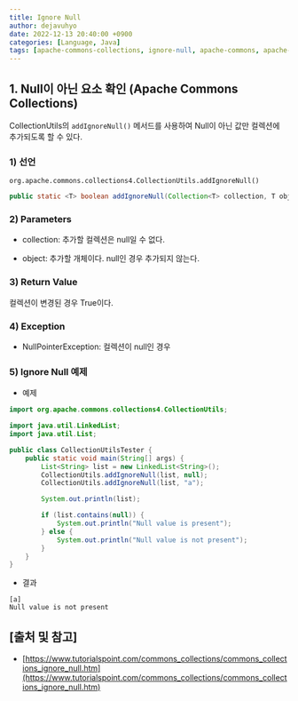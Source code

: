 ```yaml
---
title: Ignore Null
author: dejavuhyo
date: 2022-12-13 20:40:00 +0900
categories: [Language, Java]
tags: [apache-commons-collections, ignore-null, apache-commons, apache-collections, apache-interface, commons-interface]
---
```


## 1. Null이 아닌 요소 확인 (Apache Commons Collections)
CollectionUtils의 `addIgnoreNull()` 메서드를 사용하여 Null이 아닌 값만 컬렉션에 추가되도록 할 수 있다.

### 1) 선언
`org.apache.commons.collections4.CollectionUtils.addIgnoreNull()`

```java
public static <T> boolean addIgnoreNull(Collection<T> collection, T object)
```

### 2) Parameters

* collection: 추가할 컬렉션은 null일 수 없다.

* object: 추가할 개체이다. null인 경우 추가되지 않는다.

### 3) Return Value
컬렉션이 변경된 경우 True이다.

### 4) Exception

* NullPointerException: 컬렉션이 null인 경우

### 5) Ignore Null 예제

* 예제

```java
import org.apache.commons.collections4.CollectionUtils;

import java.util.LinkedList;
import java.util.List;

public class CollectionUtilsTester {
    public static void main(String[] args) {
        List<String> list = new LinkedList<String>();
        CollectionUtils.addIgnoreNull(list, null);
        CollectionUtils.addIgnoreNull(list, "a");

        System.out.println(list);

        if (list.contains(null)) {
            System.out.println("Null value is present");
        } else {
            System.out.println("Null value is not present");
        }
    }
}
```

* 결과

```text
[a]
Null value is not present
```

## [출처 및 참고]
* [https://www.tutorialspoint.com/commons_collections/commons_collections_ignore_null.htm](https://www.tutorialspoint.com/commons_collections/commons_collections_ignore_null.htm)
